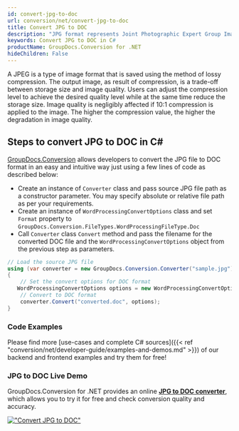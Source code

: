 ```yaml
---
id: convert-jpg-to-doc
url: conversion/net/convert-jpg-to-doc
title: Convert JPG to DOC
description: "JPG format represents Joint Photographic Expert Group Image File with .jpg extension. Learn how to convert JPG to DOC file programmatically in C# language using GroupDocs.Conversion for .NET library."
keywords: Convert JPG to DOC in C#
productName: GroupDocs.Conversion for .NET
hideChildren: False
---
```


A JPEG is a type of image format that is saved using the method of lossy compression. The output image, as result of compression, is a trade-off between storage size and image quality. Users can adjust the compression level to achieve the desired quality level while at the same time reduce the storage size. Image quality is negligibly affected if 10:1 compression is applied to the image.  The higher the compression value, the higher the degradation in image quality.

## Steps to convert JPG to DOC in C#

[GroupDocs.Conversion](https://products.groupdocs.com/conversion/net) allows developers to convert the JPG file to DOC format in an easy and intuitive way just using a few lines of code as described below:

* Create an instance of `Converter` class and pass source JPG file path as a constructor parameter. You may specify absolute or relative file path as per your requirements. 
* Create an instance of `WordProcessingConvertOptions` class and set `Format` property to `GroupDocs.Conversion.FileTypes.WordProcessingFileType.Doc`
* Call `Converter` class `Convert` method and pass the filename for the converted DOC file and the `WordProcessingConvertOptions` object from the previous step as parameters.

```csharp
// Load the source JPG file
using (var converter = new GroupDocs.Conversion.Converter("sample.jpg"))
{
    // Set the convert options for DOC format
   WordProcessingConvertOptions options = new WordProcessingConvertOptions { Format = GroupDocs.Conversion.FileTypes.WordProcessingFileType.Doc };
    // Convert to DOC format
    converter.Convert("converted.doc", options);
}
```

### Code Examples

Please find more [use-cases and complete C# sources]({{< ref "conversion/net/developer-guide/examples-and-demos.md" >}}) of our backend and frontend examples and try them for free!

### JPG to DOC Live Demo

GroupDocs.Conversion for .NET provides an online [**JPG to DOC converter**](https://products.groupdocs.app/conversion/jpg-to-doc), which allows you to try it for free and check conversion quality and accuracy.

[!["Convert JPG to DOC"](conversion/net/images/convert-to-doc/convert-jpg-to-doc.png)](https://products.groupdocs.app/conversion/jpg-to-doc)